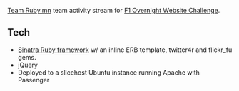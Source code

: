 [Team Ruby.mn](http://f1.ruby.mn) team activity stream for [F1 Overnight Website Challenge](http://www.f1webchallenge.com/).

Tech
---
 - [Sinatra Ruby framework](http://sinatra.rubyforge.org/) w/ an inline ERB template, twitter4r and flickr_fu gems.
 - jQuery
 - Deployed to a slicehost Ubuntu instance running Apache with Passenger
